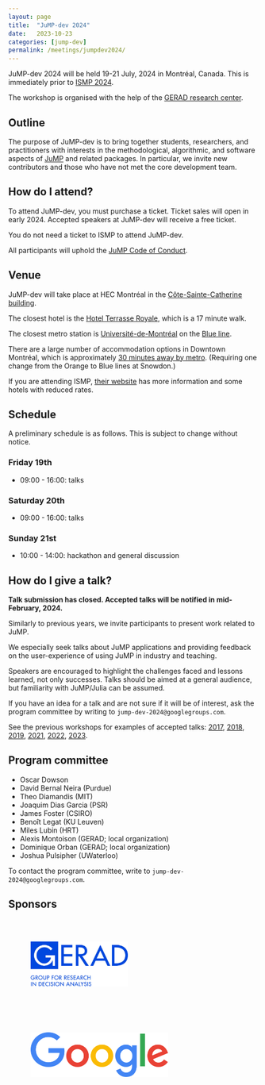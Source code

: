 ```yaml
---
layout: page
title:  "JuMP-dev 2024"
date:   2023-10-23
categories: [jump-dev]
permalink: /meetings/jumpdev2024/
---
```


JuMP-dev 2024 will be held 19-21 July, 2024 in Montréal, Canada. This is
immediately prior to [ISMP 2024](https://ismp2024.gerad.ca).

The workshop is organised with the help of the [GERAD research center](https://www.gerad.ca/en).

## Outline

The purpose of JuMP-dev is to bring together students, researchers, and
practitioners with interests in the methodological, algorithmic, and software
aspects of [JuMP](https://github.com/jump-dev/JuMP.jl) and related packages. In
particular, we invite new contributors and those who have not met the core
development team.

## How do I attend?

To attend JuMP-dev, you must purchase a ticket. Ticket sales will open in early 2024.
Accepted speakers at JuMP-dev will receive a free ticket.

You do not need a ticket to ISMP to attend JuMP-dev.

All participants will uphold the [JuMP Code of Conduct](https://github.com/jump-dev/JuMP.jl/blob/master/CODE_OF_CONDUCT.md).

## Venue

JuMP-dev will take place at HEC Montréal in the
[Côte-Sainte-Catherine building](https://www.hec.ca/en/campus/cote_sainte_catherine/).

The closest hotel is the [Hotel Terrasse Royale](https://maps.app.goo.gl/Ytg8NTakWvNuQoTCA),
which is a 17 minute walk.

The closest metro station is [Université-de-Montréal](https://maps.app.goo.gl/L8iuTSe8PJDEfW5W8)
on the [Blue line](https://mapa-metro.com/mapas/Montreal/mapa-metro-montreal.png).

There are a large number of accommodation options in Downtown Montréal, which is
approximately [30 minutes away by metro](https://maps.app.goo.gl/6vc72j1K6abMPHvD9).
(Requiring one change from the Orange to Blue lines at Snowdon.)

If you are attending ISMP, [their website](https://ismp2024.gerad.ca/travel) has
more information and some hotels with reduced rates.

## Schedule

A preliminary schedule is as follows. This is subject to change without notice.

### Friday 19th

 - 09:00 - 16:00: talks

### Saturday 20th

- 09:00 - 16:00: talks
  
### Sunday 21st

- 10:00 - 14:00: hackathon and general discussion
  
## How do I give a talk?

**Talk submission has closed. Accepted talks will be notified in mid-February, 2024.**

Similarly to previous years, we invite participants to present work related
to JuMP.

We especially seek talks about JuMP applications and providing feedback on the
user-experience of using JuMP in industry and teaching.

Speakers are encouraged to highlight the challenges faced and lessons learned,
not only successes. Talks should be aimed at a general audience, but familiarity
with JuMP/Julia can be assumed.

If you have an idea for a talk and are not sure if it will be of interest, ask
the program committee by writing to `jump-dev-2024@googlegroups.com`.

See the previous workshops for examples of accepted talks:
[2017](/meetings/mit2017),
[2018](/meetings/bordeaux2018),
[2019](/meetings/santiago2019),
[2021](/meetings/juliacon2021),
[2022](/meetings/juliacon2022),
[2023](/meetings/juliacon2023).

## Program committee

 * Oscar Dowson
 * David Bernal Neira (Purdue)
 * Theo Diamandis (MIT)
 * Joaquim Dias Garcia (PSR)
 * James Foster (CSIRO)
 * Benoît Legat (KU Leuven)
 * Miles Lubin (HRT)
 * Alexis Montoison (GERAD; local organization)
 * Dominique Orban (GERAD; local organization)
 * Joshua Pulsipher (UWaterloo)

To contact the program committee, write to `jump-dev-2024@googlegroups.com`.

## Sponsors

<a href="https://www.gerad.ca/en" style="background-image:none;"><img style="height:90px;margin:45px" src="/assets/jump-dev-workshops/2024/Gerad_Logo_CMYK_ang_Med_Res.jpg" alt="GERAD logo"></a>
<a href="https://opensource.google" style="background-image:none;"><img style="height:90px;margin:45px" src="/assets/jump-dev-workshops/2024/logo_Google_FullColor_hdpi_830x271px.png" alt="Google logo"></a>
